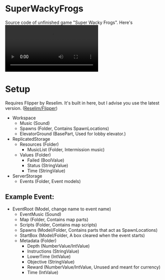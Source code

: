 # SuperWackyFrogs
Source code of unfinished game "Super Wacky Frogs". Here's ![gameplay of the original game.](https://github.com/SignorOmbra/SuperWackyFrogs/raw/main/docres/OriginalGame.mp4)

# Setup
Requires Flipper by Reselim. It's built in here, but I advise you use the latest version. ([Reselim/Flipper](https://github.com/reselim/flipper))

- Workspace
  - Music (Sound)
  - Spawns (Folder, Contains SpawnLocations)
  - ElevatorGround (BasePart, Used for lobby elevator.)
- ReplicatedStorage
  - Resources (Folder)
    - MusicList (Folder, Intermission music)
  - Values (Folder)
    - Failed (BoolValue)
    - Status (StringValue)
    - Time (StringValue)
- ServerStorage
  - Events (Folder, Event models)

## Example Event:
- EventRoot (Model, change name to event name)
  - EventMusic (Sound)
  - Map (Folder, Contains map parts)
  - Scripts (Folder, Contains map scripts)
  - Spawns (Model/Folder, Contains parts that act as SpawnLocations)
  - StartBox (Model/Folder, A box cleared when the event starts)
  - Metadata (Folder)
    - Depth (NumberValue/IntValue)
    - Instructions (StringValue)
    - LowerTime (IntValue)
    - Objective (StringValue)
    - Reward (NumberValue/IntValue, Unused and meant for currency)
    - Time (IntValue)
